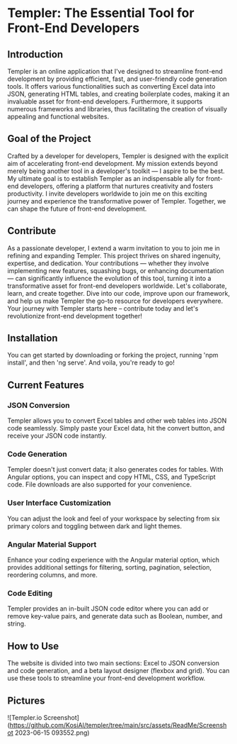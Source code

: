 # Templer: The Essential Tool for Front-End Developers

## Introduction
Templer is an online application that I've designed to streamline front-end development by providing efficient, fast, and user-friendly code generation tools. It offers various functionalities such as converting Excel data into JSON, generating HTML tables, and creating boilerplate codes, making it an invaluable asset for front-end developers. Furthermore, it supports numerous frameworks and libraries, thus facilitating the creation of visually appealing and functional websites.

## Goal of the Project
Crafted by a developer for developers, Templer is designed with the explicit aim of accelerating front-end development. My mission extends beyond merely being another tool in a developer's toolkit — I aspire to be the best. My ultimate goal is to establish Templer as an indispensable ally for front-end developers, offering a platform that nurtures creativity and fosters productivity. I invite developers worldwide to join me on this exciting journey and experience the transformative power of Templer. Together, we can shape the future of front-end development.

## Contribute
As a passionate developer, I extend a warm invitation to you to join me in refining and expanding Templer. This project thrives on shared ingenuity, expertise, and dedication. Your contributions — whether they involve implementing new features, squashing bugs, or enhancing documentation — can significantly influence the evolution of this tool, turning it into a transformative asset for front-end developers worldwide. Let's collaborate, learn, and create together. Dive into our code, improve upon our framework, and help us make Templer the go-to resource for developers everywhere. Your journey with Templer starts here – contribute today and let's revolutionize front-end development together!

## Installation
You can get started by downloading or forking the project, running 'npm install', and then 'ng serve'. And voila, you're ready to go!

## Current Features

### JSON Conversion
Templer allows you to convert Excel tables and other web tables into JSON code seamlessly. Simply paste your Excel data, hit the convert button, and receive your JSON code instantly.

### Code Generation
Templer doesn't just convert data; it also generates codes for tables. With Angular options, you can inspect and copy HTML, CSS, and TypeScript code. File downloads are also supported for your convenience.

### User Interface Customization
You can adjust the look and feel of your workspace by selecting from six primary colors and toggling between dark and light themes.

### Angular Material Support
Enhance your coding experience with the Angular material option, which provides additional settings for filtering, sorting, pagination, selection, reordering columns, and more.

### Code Editing
Templer provides an in-built JSON code editor where you can add or remove key-value pairs, and generate data such as Boolean, number, and string. 

## How to Use
The website is divided into two main sections: Excel to JSON conversion and code generation, and a beta layout designer (flexbox and grid). You can use these tools to streamline your front-end development workflow.

## Pictures
![Templer.io Screenshot](https://github.com/KosiAl/templer/tree/main/src/assets/ReadMe/Screenshot 2023-06-15 093552.png)
